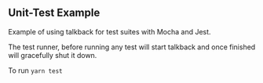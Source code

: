 ## Unit-Test Example

Example of using talkback for test suites with Mocha and Jest.

The test runner, before running any test will start talkback and once finished will gracefully shut it down.

To run `yarn test`
